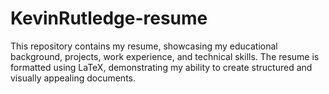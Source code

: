 # KevinRutledge-resume
This repository contains my resume, showcasing my educational background, projects, work experience, and technical skills. The resume is formatted using LaTeX, demonstrating my ability to create structured and visually appealing documents.
